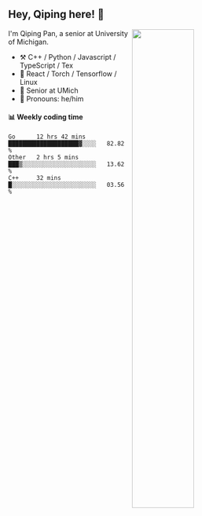 

## Hey, Qiping here! :wave:

[<img align="right" width="50%" src="https://github-readme-stats.vercel.app/api?username=ppppqp&theme=dark&show_icons=true">](https://metrics.lecoq.io/ppppqp?template=classic)


I'm Qiping Pan, a senior at University of Michigan.

-   :hammer_and_pick: C++ / Python / Javascript / TypeScript / Tex
-   :pencil: React / Torch / Tensorflow / Linux 
-   :seedling: Senior at UMich
-   :man: Pronouns: he/him



#### :bar_chart: Weekly coding time

<!--START_SECTION:waka-->
```text
Go      12 hrs 42 mins  ████████████████████▓░░░░   82.82 % 
Other   2 hrs 5 mins    ███▒░░░░░░░░░░░░░░░░░░░░░   13.62 % 
C++     32 mins         █░░░░░░░░░░░░░░░░░░░░░░░░   03.56 % 
```
<!--END_SECTION:waka-->
